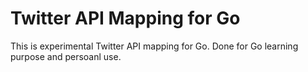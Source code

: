 # Twitter API Mapping for Go

This is experimental Twitter API mapping for Go. Done for Go learning purpose and persoanl use.
